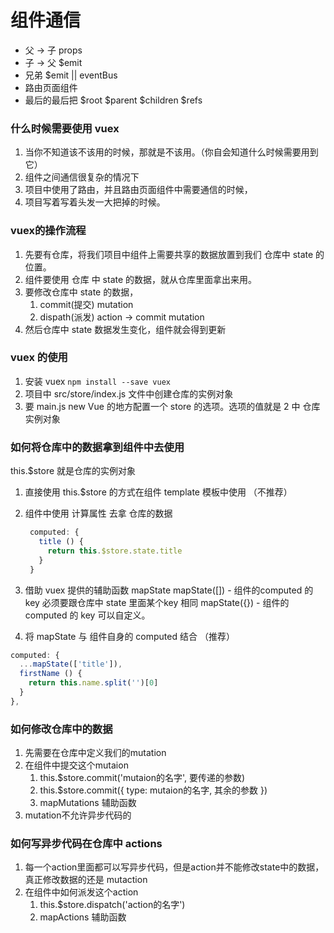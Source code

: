 # 组件通信

- 父 -> 子 props
- 子 -> 父 $emit
- 兄弟     $emit || eventBus
- 路由页面组件
- 最后的最后把 $root $parent $children $refs

### 什么时候需要使用 vuex

1. 当你不知道该不该用的时候，那就是不该用。（你自会知道什么时候需要用到它）
2. 组件之间通信很复杂的情况下
3. 项目中使用了路由，并且路由页面组件中需要通信的时候，
4. 项目写着写着头发一大把掉的时候。

### vuex的操作流程

1. 先要有仓库，将我们项目中组件上需要共享的数据放置到我们 仓库中 state 的位置。
2. 组件要使用 仓库 中 state 的数据，就从仓库里面拿出来用。
3. 要修改仓库中 state 的数据，
   1. commit(提交) mutation
   2. dispath(派发) action    -> commit mutation
4. 然后仓库中 state 数据发生变化，组件就会得到更新

### vuex 的使用
1. 安装 vuex `npm install --save vuex`
2. 项目中 src/store/index.js 文件中创建仓库的实例对象
3. 要 main.js new Vue 的地方配置一个 store 的选项。选项的值就是 2 中 仓库实例对象


### 如何将仓库中的数据拿到组件中去使用

this.$store 就是仓库的实例对象

1. 直接使用 this.$store 的方式在组件 template 模板中使用 （不推荐）
2. 组件中使用 计算属性 去拿 仓库的数据
   ```js
    computed: {
      title () {
        return this.$store.state.title
      }
    }
   ```
3. 借助 vuex 提供的辅助函数 mapState
mapState([])  - 组件的computed 的 key 必须要跟仓库中 state 里面某个key 相同
mapState({})  - 组件的computed 的 key 可以自定义。

4. 将 mapState 与 组件自身的 computed 结合 （推荐）
```js
computed: {
  ...mapState(['title']),
  firstName () {
    return this.name.split('')[0]
  }
},
```

### 如何修改仓库中的数据

1. 先需要在仓库中定义我们的mutation
2. 在组件中提交这个mutaion
   1. this.$store.commit('mutaion的名字', 要传递的参数)
   2. this.$store.commit({
     type: mutaion的名字,
     其余的参数
   })
   3. mapMutations 辅助函数
3. mutation不允许异步代码的

### 如何写异步代码在仓库中 actions

1. 每一个action里面都可以写异步代码，但是action并不能修改state中的数据，真正修改数据的还是 mutaction
2. 在组件中如何派发这个action
   1. this.$store.dispatch('action的名字')
   2. mapActions 辅助函数
